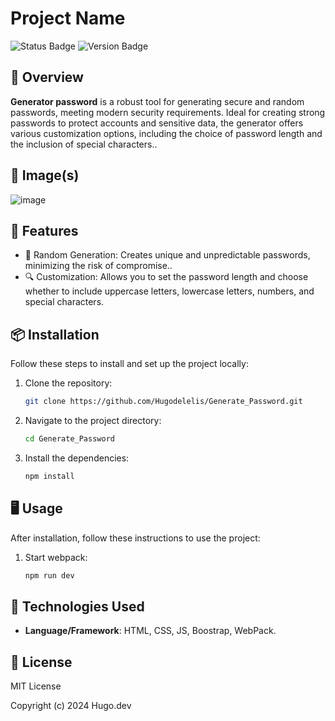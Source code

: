 # Project Name

![Status Badge](https://img.shields.io/badge/status-invative-red)
![Version Badge](https://img.shields.io/badge/version-1.0.0-blue)

## 📖 Overview

**Generator password** is a robust tool for generating secure and random passwords, meeting modern security requirements. 
Ideal for creating strong passwords to protect accounts and sensitive data, the generator offers various customization options, 
including the choice of password length and the inclusion of special characters..
## 📸 Image(s)
![image](https://github.com/user-attachments/assets/ed944d45-f803-4166-8eb4-63f2979b0cfe)
## 🚀 Features

- 🌟 Random Generation: Creates unique and unpredictable passwords, minimizing the risk of compromise..
- 🔍  Customization: Allows you to set the password length and choose whether to include uppercase letters, lowercase letters, numbers, and special characters.

## 📦 Installation

Follow these steps to install and set up the project locally:

1. Clone the repository:
    ```bash
    git clone https://github.com/Hugodelelis/Generate_Password.git
    ```
2. Navigate to the project directory:
    ```bash
    cd Generate_Password
    ```
3. Install the dependencies:
    ```bash
    npm install
    ```

## 🖥️ Usage

After installation, follow these instructions to use the project:

1. Start webpack:
    ```bash
    npm run dev
    ```

## 🔧 Technologies Used

- **Language/Framework**: HTML, CSS, JS, Boostrap, WebPack.

## 📜 License
MIT License

Copyright (c) 2024 Hugo.dev
